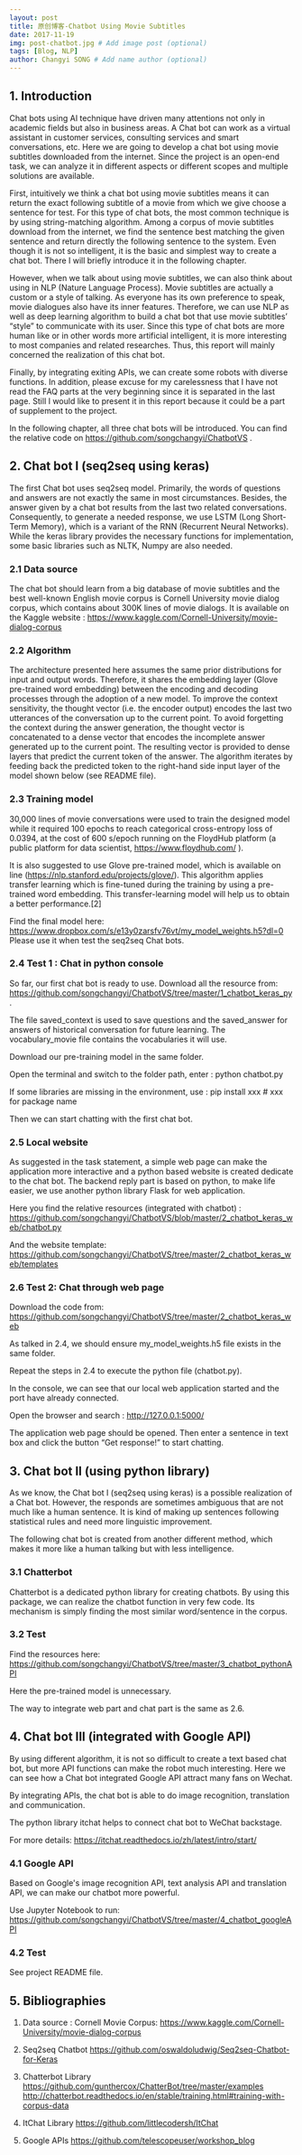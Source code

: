 ```yaml
---
layout: post
title: 原创博客-Chatbot Using Movie Subtitles
date: 2017-11-19
img: post-chatbot.jpg # Add image post (optional)
tags: [Blog, NLP]
author: Changyi SONG # Add name author (optional)
---
```


## 1. Introduction
Chat bots using AI technique have driven many attentions not only in academic fields but also in business areas. A Chat bot can work as a virtual assistant in customer services, consulting services and smart conversations, etc. Here we are going to develop a chat bot using movie subtitles downloaded from the internet. Since the project is an open-end task, we can analyze it in different aspects or different scopes and multiple solutions are available.

First, intuitively we think a chat bot using movie subtitles means it can return the exact following subtitle of a movie from which we give choose a sentence for test. For this type of chat bots, the most common technique is by using string-matching algorithm. Among a corpus of movie subtitles download from the internet, we find the sentence best matching the given sentence and return directly the following sentence to the system. Even though it is not so intelligent, it is the basic and simplest way to create a chat bot. There I will briefly introduce it in the following chapter.

However, when we talk about using movie subtitles, we can also think about using in NLP (Nature Language Process). Movie subtitles are actually a custom or a style of talking. As everyone has its own preference to speak, movie dialogues also have its inner features. Therefore, we can use NLP as well as deep learning algorithm to build a chat bot that use movie subtitles’ “style” to communicate with its user. Since this type of chat bots are more human like or in other words more artificial intelligent, it is more interesting to most companies and related researches. Thus, this report will mainly concerned the realization of this chat bot. 

Finally, by integrating exiting APIs, we can create some robots with diverse functions. In addition, please excuse for my carelessness that I have not read the FAQ parts at the very beginning since it is separated in the last page. Still I would like to present it in this report because it could be a part of supplement to the project.

In the following chapter, all three chat bots will be introduced. You can find the relative code on https://github.com/songchangyi/ChatbotVS .

## 2. Chat bot I (seq2seq using keras)
The first Chat bot uses seq2seq model.
Primarily, the words of questions and answers are not exactly the same in most circumstances. Besides, the answer given by a chat bot results from the last two related conversations. Consequently, to generate a needed response, we use LSTM (Long Short-Term Memory), which is a variant of the RNN (Recurrent Neural Networks).
While the keras library provides the necessary functions for implementation, some basic libraries such as NLTK, Numpy are also needed.

### 2.1 Data source
The chat bot should learn from a big database of movie subtitles and the best well-known English movie corpus is Cornell University movie dialog corpus, which contains about 300K lines of movie dialogs. 
It is available on the Kaggle website :
https://www.kaggle.com/Cornell-University/movie-dialog-corpus 

### 2.2 Algorithm 
The architecture presented here assumes the same prior distributions for input and output words. Therefore, it shares the embedding layer (Glove pre-trained word embedding) between the encoding and decoding processes through the adoption of a new model. 
To improve the context sensitivity, the thought vector (i.e. the encoder output) encodes the last two utterances of the conversation up to the current point. To avoid forgetting the context during the answer generation, the thought vector is concatenated to a dense vector that encodes the incomplete answer generated up to the current point. The resulting vector is provided to dense layers that predict the current token of the answer. 
The algorithm iterates by feeding back the predicted token to the right-hand side input layer of the model shown below (see README file).

### 2.3 Training model
30,000 lines of movie conversations were used to train the designed model while it required 100 epochs to reach categorical cross-entropy loss of 0.0394, at the cost of 600 s/epoch running on the FloydHub platform (a public platform for data scientist, https://www.floydhub.com/ ).

It is also suggested to use Glove pre-trained model, which is available on line (https://nlp.stanford.edu/projects/glove/). This algorithm applies transfer learning which is fine-tuned during the training by using a pre-trained word embedding. This transfer-learning model will help us to obtain a better performance.[2]

Find the final model here:
https://www.dropbox.com/s/e13y0zarsfv76vt/my_model_weights.h5?dl=0
Please use it when test the seq2seq Chat bots.

### 2.4 Test 1 : Chat in python console
So far, our first chat bot is ready to use. 
Download all the resource from: https://github.com/songchangyi/ChatbotVS/tree/master/1_chatbot_keras_py.

The file saved_context is used to save questions and the saved_answer for answers of historical conversation for future learning. The vocabulary_movie file contains the vocabularies it will use. 

Download our pre-training model in the same folder.

Open the terminal and switch to the folder path, enter :
	python chatbot.py

If some libraries are missing in the environment, use :
	pip install xxx # xxx for package name

Then we can start chatting with the first chat bot.

### 2.5 Local website
As suggested in the task statement, a simple web page can make the application more interactive and a python based website is created dedicate to the chat bot.
The backend reply part is based on python, to make life easier, we use another python library Flask for web application.

Here you find the relative resources (integrated with chatbot) : 
https://github.com/songchangyi/ChatbotVS/blob/master/2_chatbot_keras_web/chatbot.py 

And the website template:
https://github.com/songchangyi/ChatbotVS/tree/master/2_chatbot_keras_web/templates 
### 2.6 Test 2: Chat through web page
Download the code from: 
https://github.com/songchangyi/ChatbotVS/tree/master/2_chatbot_keras_web

As talked in 2.4, we should ensure my_model_weights.h5 file exists in the same folder.

Repeat the steps in 2.4 to execute the python file (chatbot.py). 

In the console, we can see that our local web application started and the port have already connected.

Open the browser and search :
http://127.0.0.1:5000/

The application web page should be opened. Then enter a sentence in text box and click the button “Get response!” to start chatting. 

## 3. Chat bot II (using python library)
As we know, the Chat bot I (seq2seq using keras) is a possible realization of a Chat bot. However, the responds are sometimes ambiguous that are not much like a human sentence. It is kind of making up sentences following statistical rules and need more linguistic improvement. 

The following chat bot is created from another different method, which makes it more like a human talking but with less intelligence.
### 3.1 Chatterbot
Chatterbot is a dedicated python library for creating chatbots. By using this package, we can realize the chatbot function in very few code. Its mechanism is simply finding the most similar word/sentence in the corpus.
### 3.2 Test
Find the resources here: https://github.com/songchangyi/ChatbotVS/tree/master/3_chatbot_pythonAPI

Here the pre-trained model is unnecessary.

The way to integrate web part and chat part is the same as 2.6.
## 4. Chat bot III (integrated with Google API)
By using different algorithm, it is not so difficult to create a text based chat bot, but more API functions can make the robot much interesting. Here we can see how a Chat bot integrated Google API attract many fans on Wechat.

By integrating APIs, the chat bot is able to do image recognition, translation and communication.

The python library itchat helps to connect chat bot to WeChat backstage. 

For more details:
https://itchat.readthedocs.io/zh/latest/intro/start/ 
### 4.1 Google API
Based on Google's image recognition API, text analysis API and translation API, we can make our chatbot more powerful. 

Use Jupyter Notebook to run:
https://github.com/songchangyi/ChatbotVS/tree/master/4_chatbot_googleAPI
### 4.2 Test
See project README file.

## 5. Bibliographies
1. Data source : Cornell Movie Corpus:
https://www.kaggle.com/Cornell-University/movie-dialog-corpus

2. Seq2seq Chatbot
https://github.com/oswaldoludwig/Seq2seq-Chatbot-for-Keras

3. Chatterbot Library
https://github.com/gunthercox/ChatterBot/tree/master/examples
http://chatterbot.readthedocs.io/en/stable/training.html#training-with-corpus-data

4. ItChat Library
https://github.com/littlecodersh/ItChat

5. Google APIs
https://github.com/telescopeuser/workshop_blog 

